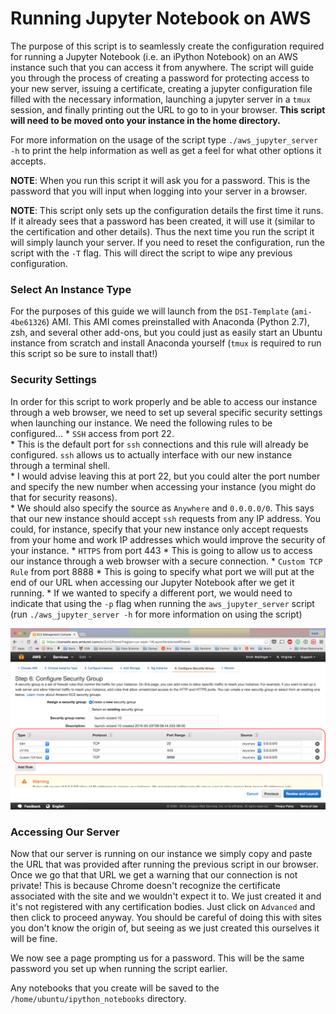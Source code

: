 # Running Jupyter Notebook on AWS

The purpose of this script is to seamlessly create the configuration required for running a Jupyter Notebook (i.e. an iPython Notebook) on an AWS instance such that you can access it from anywhere.  The script will guide you through the process of creating a password for protecting access to your new server, issuing a certificate, creating a jupyter configuration file filled with the necessary information, launching a jupyter server in a `tmux` session, and finally printing out the URL to go to in your browser. **This script will need to be moved onto your instance in the home directory.**

For more information on the usage of the script type `./aws_jupyter_server -h` to print the help information as well as get a feel for what other options it accepts.

**NOTE**: When you run this script it will ask you for a password.  This is the password that you will input when logging into your server in a browser.

**NOTE**: This script only sets up the configuration details the first time it runs.  If it already sees that a password has been created, it will use it (similar to the certification and other details).  Thus the next time you run the script it will simply launch your server.  If you need to reset the configuration, run the script with the `-T` flag.  This will direct the script to wipe any previous configuration.


### Select An Instance Type
For the purposes of this guide we will launch from the `DSI-Template` (`ami-4be61326`) AMI.  This AMI comes preinstalled with Anaconda (Python 2.7), zsh, and several other add-ons, but you could just as easily start an Ubuntu instance from scratch and install Anaconda yourself (`tmux` is required to run this script so be sure to install that!)


### Security Settings
In order for this script to work properly and be able to access our instance through a web browser, we need to set up several specific security settings when launching our instance.  We need the following rules to be configured...
    * `SSH` access from port 22.  
        * This is the default port for `ssh` connections and this rule will already be configured.  `ssh` allows us to actually interface with our new instance through a terminal shell.  
        * I would advise leaving this at port 22, but you could alter the port number and specify the new number when accessing your instance (you might do that for security reasons).  
        * We should also specify the source as `Anywhere` and `0.0.0.0/0`.  This says that our new instance should accept `ssh` requests from any IP address.  You could, for instance, specify that your new instance only accept requests from your home and work IP addresses which would improve the security of your instance.
    * `HTTPS` from port 443
        * This is going to allow us to access our instance through a web browser with a secure connection.
    * `Custom TCP Rule` from port 8888
        * This is going to specify what port we will put at the end of our URL when accessing our Jupyter Notebook after we get it running.
        * If we wanted to specify a different port, we would need to indicate that using the `-p` flag when running the `aws_jupyter_server` script (run `./aws_jupyter_server -h` for more information on using the script)

 ![](./img/launch-instance.png)


### Accessing Our Server
Now that our server is running on our instance we simply copy and paste the URL that was provided after running the previous script in our browser.  Once we go that that URL we get a warning that our connection is not private!  This is because Chrome doesn't recognize the certificate associated with the site and we wouldn't expect it to.  We just created it and it's not registered with any certification bodies.  Just click on `Advanced` and then click to proceed anyway.  You should be careful of doing this with sites you don't know the origin of, but seeing as we just created this ourselves it will be fine.

We now see a page prompting us for a password.  This will be the same password you set up when running the script earlier.

Any notebooks that you create will be saved to the `/home/ubuntu/ipython_notebooks` directory.
